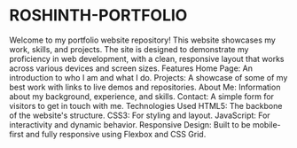 # ROSHINTH-PORTFOLIO
Welcome to my portfolio website repository! This website showcases my work, skills, and projects. 
The site is designed to demonstrate my proficiency in web development, with a clean, responsive layout that works across various devices and screen sizes.
Features
Home Page: An introduction to who I am and what I do.
Projects: A showcase of some of my best work with links to live demos and repositories.
About Me: Information about my background, experience, and skills.
Contact: A simple form for visitors to get in touch with me.
Technologies Used
HTML5: The backbone of the website's structure.
CSS3: For styling and layout.
JavaScript: For interactivity and dynamic behavior.
Responsive Design: Built to be mobile-first and fully responsive using Flexbox and CSS Grid.
